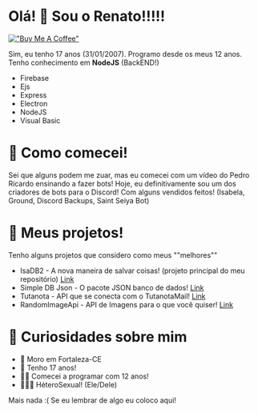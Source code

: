 # Olá! 👋 Sou o Renato!!!!!
[!["Buy Me A Coffee"](https://www.buymeacoffee.com/assets/img/custom_images/orange_img.png)](https://www.buymeacoffee.com/renatiin)


Sim, eu tenho 17 anos (31/01/2007). Programo desde os meus 12 anos. Tenho conhecimento em **NodeJS** (BackEND!)

* Firebase
* Ejs
* Express
* Electron
* NodeJS
* Visual Basic

# 🧨 Como comecei!
Sei que alguns podem me zuar, mas eu comecei com um vídeo do Pedro Ricardo ensinando a fazer bots! Hoje, eu definitivamente sou um dos criadores de bots para o Discord! Com alguns vendidos feitos! (Isabela, Ground, Discord Backups, Saint Seiya Bot)

# 💫 Meus projetos!
Tenho alguns projetos que considero como meus ""melhores""
* IsaDB2 - A nova maneira de salvar coisas! (projeto principal do meu repositório) [Link](https://github.com/renato425/isadb2)
* Simple DB Json - O pacote JSON banco de dados! [Link](https://github.com/renato425/simple-db-json)
* Tutanota - API que se conecta com o TutanotaMail! [Link](https://github.com/renato425/tutanota)
* RandomImageApi - API de Imagens para o que você quiser! [Link](https://github.com/renato425/random-images-api)

# 🤔 Curiosidades sobre mim
* 🏡 Moro em Fortaleza-CE
* 👦 Tenho 17 anos!
* 👨‍💻 Comecei a programar com 12 anos!
* 👨‍👩‍👦 HéteroSexual! (Ele/Dele)


Mais nada :( Se eu lembrar de algo eu coloco aqui!
